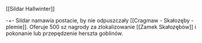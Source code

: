 [[Sildar Hallwinter]]

-+- Sildar namawia postacie, by nie odpuszczały [[Cragmaw - Skałozęby - plemie]]. Oferuje 500 sz nagrody za zlokalizowanie [[Zamek Skałozębów]] i pokonanie lub przepędzenie herszta goblinów. 
